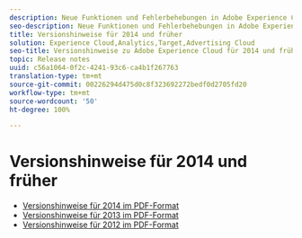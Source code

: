 ```yaml
---
description: Neue Funktionen und Fehlerbehebungen in Adobe Experience Cloud - 2014 und früher
seo-description: Neue Funktionen und Fehlerbehebungen in Adobe Experience Cloud - 2014 und früher
title: Versionshinweise für 2014 und früher
solution: Experience Cloud,Analytics,Target,Advertising Cloud
seo-title: Versionshinweise zu Adobe Experience Cloud für 2014 und früher
topic: Release notes
uuid: c56a1064-0f2c-4241-93c6-ca4b1f267763
translation-type: tm+mt
source-git-commit: 00226294d475d0c8f323692272bedf0d2705fd20
workflow-type: tm+mt
source-wordcount: '50'
ht-degree: 100%

---
```



# Versionshinweise für 2014 und früher

* [Versionshinweise für 2014 im PDF-Format](2014-Adobe-Experience-Cloud-Release-Notes.pdf)
* [Versionshinweise für 2013 im PDF-Format](2013-Adobe-Experience-Cloud-Release-Notes.pdf)
* [Versionshinweise für 2012 im PDF-Format](2012-Adobe-Experience-Cloud-Release-Notes.pdf)
